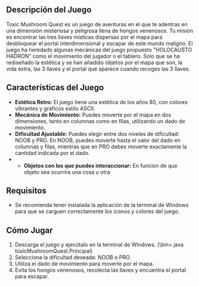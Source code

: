
## Descripción del Juego
Toxic Mushroom Quest es un juego de aventuras en el que te adentras en una dimensión misteriosa y peligrosa llena de hongos venenosos. 
Tu misión es encontrar las tres llaves místicas dispersas por el mapa para desbloquear el portal interdimensional y escapar de este mundo maligno.
El juego ha heredado algunas mecánicas del juego propuesto "HOLOCAUSTO HADRON" como el movimiento del jugador o el tablero. Solo que se ha rediseñado
la estética y se han añadido objetos por el mapa que son, la vida extra, las 3 llaves y el portal que aparece cuando recoges las 3 llaves.

## Características del Juego
- **Estética Retro:** El juego tiene una estética de los años 80, con colores vibrantes y gráficos estilo ASCII.
- **Mecánica de Movimiento:** Puedes moverte por el mapa en dos dimensiones, tanto en columnas como en filas, utilizando un dado de movimiento.
- **Dificultad Ajustable:** Puedes elegir entre dos niveles de dificultad: NOOB y PRO. En NOOB, puedes moverte hasta el valor del dado en columnas y filas, mientras que en PRO debes moverte exactamente la cantidad indicada por el dado.
- - **Objetos con los que puedes interaccionar:** En funcion de que objeto sea ocurrira una cosa u otra

## Requisitos
- Se recomienda tener instalada la aplicación de la terminal de Windows para que se carguen correctamente los iconos y colores del juego.

## Cómo Jugar
1. Descarga el juego y ejecútalo en la terminal de Windows. (\bin> java toxicMushroomQuest.Principal) 
2. Selecciona la dificultad deseada: NOOB o PRO.
3. Utiliza el dado de movimiento para moverte por el mapa.
4. Evita los hongos venenosos, recolecta las llaves y encuentra el portal para escapar.

